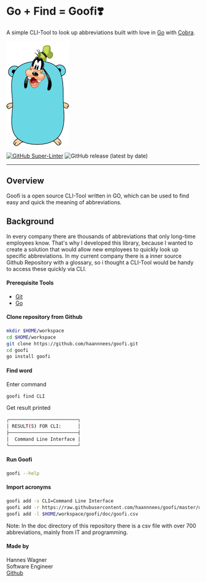 # Go **+** Find = **Goofi**❣️

A simple CLI-Tool to look up abbreviations built with love in [Go](https://golang.org/) with [Cobra](https://github.com/spf13/cobra).      

<img src="https://github.com/haannnees/goofi/blob/master/doc/logo.png" alt="Goofi" width="163" height="274">      


[![GitHub Super-Linter](https://github.com/haannnees/goofi/workflows/Lint%20Code%20Base/badge.svg)](https://github.com/marketplace/actions/super-linter)
![GitHub release (latest by date)](https://img.shields.io/github/v/release/haannnees/goofi)

---- 

## Overview
Goofi is a open source CLI-Tool written in GO, which can be used to find easy and quick the meaning of abbreviations.

## Background
In every company there are thousands of abbreviations that only long-time employees know. 
That's why I developed this library, because I wanted to create a solution that would allow new employees to quickly look up specific abbreviations.
In my current company there is a inner source Github Repository with a glossary, so i thought a CLI-Tool would be handy to access these quickly via CLI.

#### Prerequisite Tools
* [Git](https://git-scm.com/)
* [Go](https://golang.org/dl/)

#### Clone repository from Github
```bash
mkdir $HOME/workspace
cd $HOME/workspace
git clone https://github.com/haannnees/goofi.git
cd goofi
go install goofi
```

#### Find word
Enter command
```bash
goofi find CLI
```
Get result printed
```bash
┌─────────────────────────┐
│ RESULT(S) FOR CLI:      │
├─────────────────────────┤
│  Command Line Interface │
└─────────────────────────┘
```

#### Run Goofi
```bash
goofi --help
```

#### Import acronyms
```bash
goofi add -s CLI=Command Line Interface
goofi add -r https://raw.githubusercontent.com/haannnees/goofi/master/doc/goofi.csv
goofi add -l $HOME/workspace/goofi/doc/goofi.csv
```
Note: In the doc directory of this repository there is a csv file with over 700 abbreviations, mainly from IT and programming.


#### Made by
Hannes Wagner             
Software Engineer         
[Github](https://github.com/haannnees)                        


